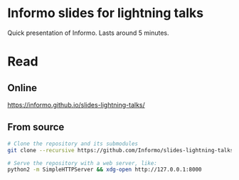 # Informo slides for lightning talks

Quick presentation of Informo. Lasts around 5 minutes.

# Read

## Online

https://informo.github.io/slides-lightning-talks/

## From source

```sh
# Clone the repository and its submodules
git clone --recursive https://github.com/Informo/slides-lightning-talks.git

# Serve the repository with a web server, like:
python2 -m SimpleHTTPServer && xdg-open http://127.0.0.1:8000
```
